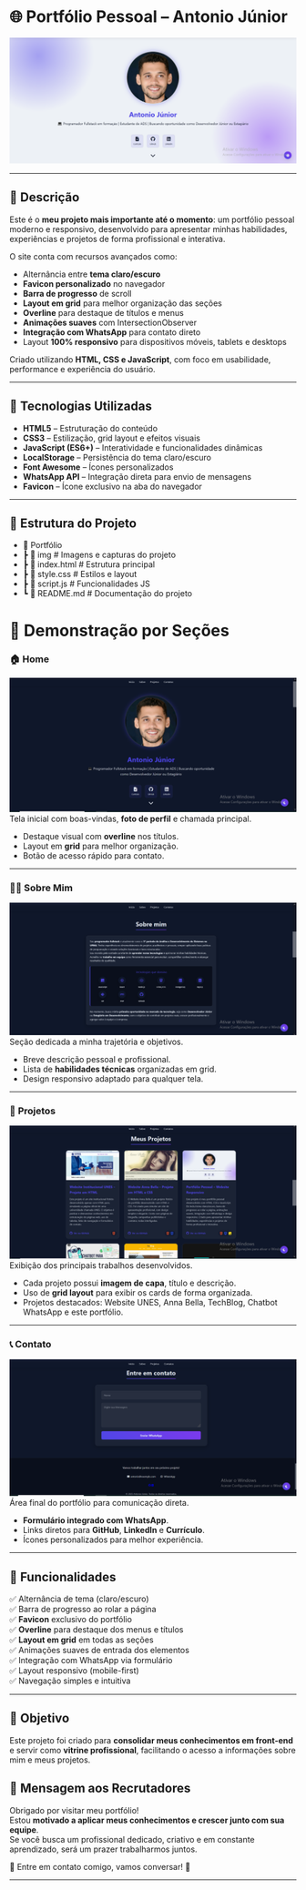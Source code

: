 # 🌐 Portfólio Pessoal – Antonio Júnior

![Capa do Projeto](img/portifoliozoom.png)

---

## 📌 Descrição
Este é o **meu projeto mais importante até o momento**: um portfólio pessoal moderno e responsivo, desenvolvido para apresentar minhas habilidades, experiências e projetos de forma profissional e interativa.  

O site conta com recursos avançados como:  
- Alternância entre **tema claro/escuro**  
- **Favicon personalizado** no navegador  
- **Barra de progresso** de scroll  
- **Layout em grid** para melhor organização das seções  
- **Overline** para destaque de títulos e menus  
- **Animações suaves** com IntersectionObserver  
- **Integração com WhatsApp** para contato direto  
- Layout **100% responsivo** para dispositivos móveis, tablets e desktops  

Criado utilizando **HTML, CSS e JavaScript**, com foco em usabilidade, performance e experiência do usuário.

---

## 🚀 Tecnologias Utilizadas
- **HTML5** – Estruturação do conteúdo  
- **CSS3** – Estilização, grid layout e efeitos visuais  
- **JavaScript (ES6+)** – Interatividade e funcionalidades dinâmicas  
- **LocalStorage** – Persistência do tema claro/escuro  
- **Font Awesome** – Ícones personalizados  
- **WhatsApp API** – Integração direta para envio de mensagens  
- **Favicon** – Ícone exclusivo na aba do navegador  

---

## 📂 Estrutura do Projeto
- 📁 Portfólio
- ┣ 📂 img # Imagens e capturas do projeto
- ┣ 📜 index.html # Estrutura principal
- ┣ 📜 style.css # Estilos e layout
- ┣ 📜 script.js # Funcionalidades JS
- ┗ 📜 README.md # Documentação do projeto

# 📸 Demonstração por Seções

### 🏠 **Home**
![Home](img/imagem%201.png)  
Tela inicial com boas-vindas, **foto de perfil** e chamada principal.  
- Destaque visual com **overline** nos títulos.  
- Layout em **grid** para melhor organização.  
- Botão de acesso rápido para contato.  

---
### 👨‍💻 **Sobre Mim**
![Sobre Mim](img/imagem%202.png)  
Seção dedicada a minha trajetória e objetivos.  
- Breve descrição pessoal e profissional.  
- Lista de **habilidades técnicas** organizadas em grid.  
- Design responsivo adaptado para qualquer tela.  

---

### 📂 **Projetos**
![Projetos](img/imagem%203.png)  
Exibição dos principais trabalhos desenvolvidos.  
- Cada projeto possui **imagem de capa**, título e descrição.  
- Uso de **grid layout** para exibir os cards de forma organizada.  
- Projetos destacados: Website UNES, Anna Bella, TechBlog, Chatbot WhatsApp e este portfólio.  

---

### 📞 **Contato**
![Contato](img/imagem4.png)  
Área final do portfólio para comunicação direta.  
- **Formulário integrado com WhatsApp**.  
- Links diretos para **GitHub**, **LinkedIn** e **Currículo**.  
- Ícones personalizados para melhor experiência.  

---

## 🧩 Funcionalidades
✅ Alternância de tema (claro/escuro)  
✅ Barra de progresso ao rolar a página  
✅ **Favicon** exclusivo do portfólio  
✅ **Overline** para destaque dos menus e títulos  
✅ **Layout em grid** em todas as seções  
✅ Animações suaves de entrada dos elementos  
✅ Integração com WhatsApp via formulário  
✅ Layout responsivo (mobile-first)  
✅ Navegação simples e intuitiva  

---

## 🎯 Objetivo
Este projeto foi criado para **consolidar meus conhecimentos em front-end** e servir como **vitrine profissional**, facilitando o acesso a informações sobre mim e meus projetos.


## 🤝 Mensagem aos Recrutadores
Obrigado por visitar meu portfólio!  
Estou **motivado a aplicar meus conhecimentos e crescer junto com sua equipe**.  
Se você busca um profissional dedicado, criativo e em constante aprendizado, será um prazer trabalharmos juntos.  

📩 Entre em contato comigo, vamos conversar! 🚀  

---
